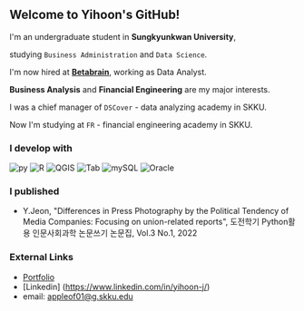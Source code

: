 ## Welcome to Yihoon's GitHub!
I'm an undergraduate student in **Sungkyunkwan University**,

studying `Business Administration` and `Data Science`.

I'm now hired at **[Betabrain](https://www.betabrain.co.kr/)**,
working as Data Analyst.

**Business Analysis** and **Financial Engineering** are my major interests.

I was a chief manager of `DSCover` - data analyzing academy in SKKU.

Now I'm studying at `FR` - financial engineering academy in SKKU.


### I develop with
![py](https://img.shields.io/badge/-Python-F08027)
![R](https://img.shields.io/badge/-R-76AADB)
![QGIS](https://img.shields.io/badge/-QGIS-76A32A)
![Tab](https://img.shields.io/badge/-Tableau-468CBB)
![mySQL](https://img.shields.io/badge/-mySQL-124469)
![Oracle](https://img.shields.io/badge/-Oracle-bb1111)

### I published
- Y.Jeon, "Differences in Press Photography by the Political Tendency of Media Companies: Focusing on union-related reports", 도전학기 Python활용 인문사회과학 논문쓰기 논문집, Vol.3 No.1, 2022


### External Links
* [Portfolio](https://yihoon.notion.site/Portfolio-4157016c7b5f4fddb292f2bff9f37d65)
* [Linkedin] (https://www.linkedin.com/in/yihoon-j/)
* email: appleof01@g.skku.edu
